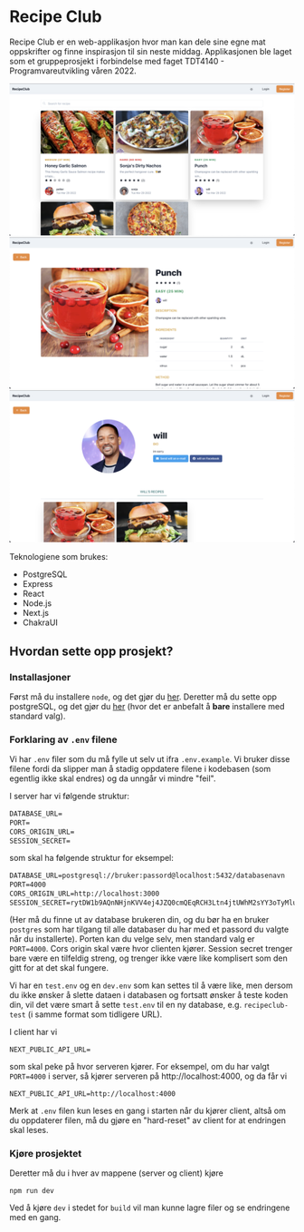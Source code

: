 # Recipe Club

Recipe Club er en web-applikasjon hvor man kan dele sine egne mat oppskrifter og finne inspirasjon til sin neste middag. Applikasjonen ble laget som et gruppeprosjekt i forbindelse med faget TDT4140 - Programvareutvikling våren 2022.

![Home page](demo_pics/home_page.png)
![Recipe page](demo_pics/recipe_page.png)
![User page](demo_pics/user_page.png)


Teknologiene som brukes:
- PostgreSQL
- Express
- React
- Node.js
- Next.js
- ChakraUI

## Hvordan sette opp prosjekt?
### Installasjoner
Først må du installere `node`, og det gjør du [her](https://nodejs.org/en/download/). Deretter må du sette opp postgreSQL, og det gjør du [her](https://www.postgresql.org/download/) (hvor det er anbefalt å **bare** installere med standard valg). 

### Forklaring av `.env` filene
Vi har `.env` filer som du må fylle ut selv ut ifra `.env.example`. Vi bruker disse filene fordi da slipper man å stadig oppdatere filene i kodebasen (som egentlig ikke skal endres) og da unngår vi mindre "feil".

I server har vi følgende struktur:
```
DATABASE_URL=
PORT=
CORS_ORIGIN_URL=
SESSION_SECRET=
```
som skal ha følgende struktur for eksempel:
```
DATABASE_URL=postgresql://bruker:passord@localhost:5432/databasenavn
PORT=4000
CORS_ORIGIN_URL=http://localhost:3000
SESSION_SECRET=rytDW1b9AQnNHjnKVV4ej4JZQ0cmQEqRCH3Ltn4jtUWhM2sYY3oTyMluFYGa
```
(Her må du finne ut av database brukeren din, og du bør ha en bruker `postgres` som har tilgang til alle databaser du har med et passord du valgte når du installerte). Porten kan du velge selv, men standard valg er `PORT=4000`. Cors origin skal være hvor clienten kjører. Session secret trenger bare være en tilfeldig streng, og trenger ikke være like komplisert som den gitt for at det skal fungere.

Vi har en `test.env` og en `dev.env` som kan settes til å være like, men dersom du ikke ønsker å slette dataen i databasen og fortsatt ønsker å teste koden din, vil det være smart å sette `test.env` til en ny database, e.g. `recipeclub-test` (i samme format som tidligere URL). 

I client har vi
```
NEXT_PUBLIC_API_URL=
```
som skal peke på hvor serveren kjører. For eksempel, om du har valgt `PORT=4000` i server, så kjører serveren på http://localhost:4000, og da får vi
```
NEXT_PUBLIC_API_URL=http://localhost:4000
```

Merk at `.env` filen kun leses en gang i starten når du kjører client, altså om du oppdaterer filen, må du gjøre en "hard-reset" av client for at endringen skal leses.

### Kjøre prosjektet
Deretter må du i hver av mappene (server og client) kjøre
```
npm run dev
```
Ved å kjøre `dev` i stedet for `build` vil man kunne lagre filer og se endringene med en gang. 
